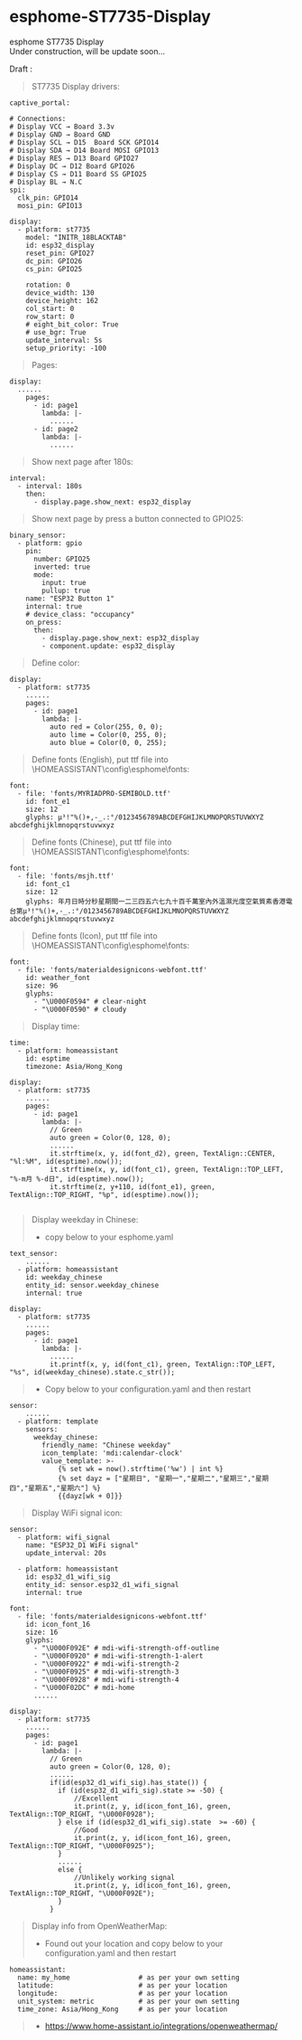 # esphome-ST7735-Display
esphome ST7735 Display  
Under construction, will be update soon...  

Draft :

> ST7735 Display drivers:   
```
captive_portal:

# Connections:
# Display VCC → Board 3.3v
# Display GND → Board GND
# Display SCL → D15  Board SCK GPIO14
# Display SDA → D14 Board MOSI GPIO13
# Display RES → D13 Board GPIO27
# Display DC → D12 Board GPIO26
# Display CS → D11 Board SS GPIO25
# Display BL → N.C
spi:
  clk_pin: GPIO14
  mosi_pin: GPIO13

display:
  - platform: st7735
    model: "INITR_18BLACKTAB"
    id: esp32_display
    reset_pin: GPIO27
    dc_pin: GPIO26
    cs_pin: GPIO25

    rotation: 0
    device_width: 130
    device_height: 162
    col_start: 0
    row_start: 0
    # eight_bit_color: True
    # use_bgr: True
    update_interval: 5s
    setup_priority: -100
```
> Pages:   
```
display:
  ......
    pages:
      - id: page1
        lambda: |-
          ......
      - id: page2
        lambda: |-
          ......
```
> Show next page after 180s:   
```
interval:
  - interval: 180s
    then:
      - display.page.show_next: esp32_display
```
> Show next page by press a button connected to GPIO25:   
```
binary_sensor:
  - platform: gpio
    pin:
      number: GPIO25
      inverted: true
      mode:
        input: true
        pullup: true
    name: "ESP32 Button 1"
    internal: true
    # device_class: "occupancy"
    on_press:
      then:
        - display.page.show_next: esp32_display
        - component.update: esp32_display
```
> Define color:   
```    
display:
  - platform: st7735
    ......
    pages:
      - id: page1
        lambda: |-
          auto red = Color(255, 0, 0);
          auto lime = Color(0, 255, 0);
          auto blue = Color(0, 0, 255);
```
> Define fonts (English), put ttf file into \\HOMEASSISTANT\config\esphome\fonts:   
```    
font:
  - file: 'fonts/MYRIADPRO-SEMIBOLD.ttf'
    id: font_e1
    size: 12
    glyphs: μ³!"%()+,-_.:°/0123456789ABCDEFGHIJKLMNOPQRSTUVWXYZ abcdefghijklmnopqrstuvwxyz
```
> Define fonts (Chinese), put ttf file into \\HOMEASSISTANT\config\esphome\fonts:   
```    
font:
  - file: 'fonts/msjh.ttf'
    id: font_c1
    size: 12
    glyphs: 年月日時分秒星期間一二三四五六七九十百千萬室內外溫濕光度空氣質素香港電台第μ³!"%()+,-_.:°/0123456789ABCDEFGHIJKLMNOPQRSTUVWXYZ abcdefghijklmnopqrstuvwxyz
```
> Define fonts (Icon), put ttf file into \\HOMEASSISTANT\config\esphome\fonts:   
```    
font:
  - file: 'fonts/materialdesignicons-webfont.ttf'
    id: weather_font
    size: 96
    glyphs:
      - "\U000F0594" # clear-night
      - "\U000F0590" # cloudy
```
> Display time:   
```
time:
  - platform: homeassistant
    id: esptime
    timezone: Asia/Hong_Kong
    
display:
  - platform: st7735
    ......
    pages:
      - id: page1
        lambda: |-
          // Green
          auto green = Color(0, 128, 0);
          ......          
          it.strftime(x, y, id(font_d2), green, TextAlign::CENTER, "%l:%M", id(esptime).now());    
          it.strftime(x, y, id(font_c1), green, TextAlign::TOP_LEFT, "%-m月 %-d日", id(esptime).now());
          it.strftime(z, y+110, id(font_e1), green, TextAlign::TOP_RIGHT, "%p", id(esptime).now());
    
```
> Display weekday in Chinese:
> - copy below to your esphome.yaml   
```    
text_sensor:
    ......
  - platform: homeassistant
    id: weekday_chinese
    entity_id: sensor.weekday_chinese
    internal: true

display:
  - platform: st7735
    ......
    pages:
      - id: page1
        lambda: |-
          ...... 
          it.printf(x, y, id(font_c1), green, TextAlign::TOP_LEFT, "%s", id(weekday_chinese).state.c_str());
```
> - Copy below to your configuration.yaml and then restart
```   
sensor:
    ......        
  - platform: template
    sensors:
      weekday_chinese:
        friendly_name: "Chinese weekday"
        icon_template: 'mdi:calendar-clock'
        value_template: >-
            {% set wk = now().strftime('%w') | int %}
            {% set dayz = ["星期日", "星期一","星期二","星期三","星期四","星期五","星期六"] %}
            {{dayz[wk + 0]}}
```

> Display WiFi signal icon:   
```
sensor:
  - platform: wifi_signal
    name: "ESP32_D1 WiFi signal"
    update_interval: 20s   

  - platform: homeassistant
    id: esp32_d1_wifi_sig
    entity_id: sensor.esp32_d1_wifi_signal
    internal: true

font:
  - file: 'fonts/materialdesignicons-webfont.ttf'
    id: icon_font_16
    size: 16
    glyphs:
      - "\U000F092E" # mdi-wifi-strength-off-outline
      - "\U000F0920" # mdi-wifi-strength-1-alert
      - "\U000F0922" # mdi-wifi-strength-2
      - "\U000F0925" # mdi-wifi-strength-3
      - "\U000F0928" # mdi-wifi-strength-4
      - "\U000F02DC" # mdi-home
      ......   
    
display:
  - platform: st7735
    ......
    pages:
      - id: page1
        lambda: |-
          // Green
          auto green = Color(0, 128, 0);
          ......          
          if(id(esp32_d1_wifi_sig).has_state()) {
            if (id(esp32_d1_wifi_sig).state >= -50) {
                //Excellent
                it.print(z, y, id(icon_font_16), green, TextAlign::TOP_RIGHT, "\U000F0928");
            } else if (id(esp32_d1_wifi_sig).state  >= -60) {
                //Good                
                it.print(z, y, id(icon_font_16), green, TextAlign::TOP_RIGHT, "\U000F0925");
            }
            ...... 
            else {
                //Unlikely working signal
                it.print(z, y, id(icon_font_16), green, TextAlign::TOP_RIGHT, "\U000F092E");
            }
          }

```
> Display info from OpenWeatherMap:   
> - Found out your location and copy below to your configuration.yaml and then restart
```   
homeassistant:
  name: my_home                 # as per your own setting
  latitude:                     # as per your location
  longitude:                    # as per your location
  unit_system: metric           # as per your own setting
  time_zone: Asia/Hong_Kong     # as per your location
```
> - https://www.home-assistant.io/integrations/openweathermap/






